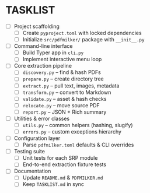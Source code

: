 # TASKLIST

- [ ] Project scaffolding
  - [ ] Create `pyproject.toml` with locked dependencies
  - [ ] Initialize `src/pdfmilker/` package with `__init__.py`
- [ ] Command-line interface
  - [ ] Build Typer app in `cli.py`
  - [ ] Implement interactive menu loop
- [ ] Core extraction pipeline
  - [ ] `discovery.py` – find & hash PDFs
  - [ ] `prepare.py` – create directory tree
  - [ ] `extract.py` – pull text, images, metadata
  - [ ] `transform.py` – convert to Markdown
  - [ ] `validate.py` – asset & hash checks
  - [ ] `relocate.py` – move source PDF
  - [ ] `report.py` – JSON + Rich summary
- [ ] Utilities & error classes
  - [ ] `utils.py` – common helpers (hashing, slugify)
  - [ ] `errors.py` – custom exceptions hierarchy
- [ ] Configuration layer
  - [ ] Parse `pdfmilker.toml` defaults & CLI overrides
- [ ] Testing suite
  - [ ] Unit tests for each SRP module
  - [ ] End-to-end extraction fixture tests
- [ ] Documentation
  - [ ] Update `README.md` & `PDFMILKER.md`
  - [ ] Keep `TASKLIST.md` in sync
